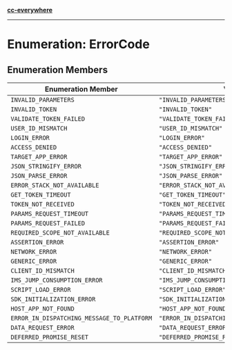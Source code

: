 [**cc-everywhere**](../../../../../index.md)

***

# Enumeration: ErrorCode

## Enumeration Members

| Enumeration Member | Value |
| ------ | ------ |
| <a id="invalid_parameters"></a> `INVALID_PARAMETERS` | `"INVALID_PARAMETERS"` |
| <a id="invalid_token"></a> `INVALID_TOKEN` | `"INVALID_TOKEN"` |
| <a id="validate_token_failed"></a> `VALIDATE_TOKEN_FAILED` | `"VALIDATE_TOKEN_FAILED"` |
| <a id="user_id_mismatch"></a> `USER_ID_MISMATCH` | `"USER_ID_MISMATCH"` |
| <a id="login_error"></a> `LOGIN_ERROR` | `"LOGIN_ERROR"` |
| <a id="access_denied"></a> `ACCESS_DENIED` | `"ACCESS_DENIED"` |
| <a id="target_app_error"></a> `TARGET_APP_ERROR` | `"TARGET_APP_ERROR"` |
| <a id="json_stringify_error"></a> `JSON_STRINGIFY_ERROR` | `"JSON_STRINGIFY_ERROR"` |
| <a id="json_parse_error"></a> `JSON_PARSE_ERROR` | `"JSON_PARSE_ERROR"` |
| <a id="error_stack_not_available"></a> `ERROR_STACK_NOT_AVAILABLE` | `"ERROR_STACK_NOT_AVAILABLE"` |
| <a id="get_token_timeout"></a> `GET_TOKEN_TIMEOUT` | `"GET_TOKEN_TIMEOUT"` |
| <a id="token_not_received"></a> `TOKEN_NOT_RECEIVED` | `"TOKEN_NOT_RECEIVED"` |
| <a id="params_request_timeout"></a> `PARAMS_REQUEST_TIMEOUT` | `"PARAMS_REQUEST_TIMEOUT"` |
| <a id="params_request_failed"></a> `PARAMS_REQUEST_FAILED` | `"PARAMS_REQUEST_FAILED"` |
| <a id="required_scope_not_available"></a> `REQUIRED_SCOPE_NOT_AVAILABLE` | `"REQUIRED_SCOPE_NOT_AVAILABLE"` |
| <a id="assertion_error"></a> `ASSERTION_ERROR` | `"ASSERTION_ERROR"` |
| <a id="network_error"></a> `NETWORK_ERROR` | `"NETWORK_ERROR"` |
| <a id="generic_error"></a> `GENERIC_ERROR` | `"GENERIC_ERROR"` |
| <a id="client_id_mismatch"></a> `CLIENT_ID_MISMATCH` | `"CLIENT_ID_MISMATCH"` |
| <a id="ims_jump_consumption_error"></a> `IMS_JUMP_CONSUMPTION_ERROR` | `"IMS_JUMP_CONSUMPTION_ERROR"` |
| <a id="script_load_error"></a> `SCRIPT_LOAD_ERROR` | `"SCRIPT_LOAD_ERROR"` |
| <a id="sdk_initialization_error"></a> `SDK_INITIALIZATION_ERROR` | `"SDK_INITIALIZATION_ERROR"` |
| <a id="host_app_not_found"></a> `HOST_APP_NOT_FOUND` | `"HOST_APP_NOT_FOUND"` |
| <a id="error_in_dispatching_message_to_platform"></a> `ERROR_IN_DISPATCHING_MESSAGE_TO_PLATFORM` | `"ERROR_IN_DISPATCHING_MESSAGE_TO_PLATFORM"` |
| <a id="data_request_error"></a> `DATA_REQUEST_ERROR` | `"DATA_REQUEST_ERROR"` |
| <a id="deferred_promise_reset"></a> `DEFERRED_PROMISE_RESET` | `"DEFERRED_PROMISE_RESET"` |
